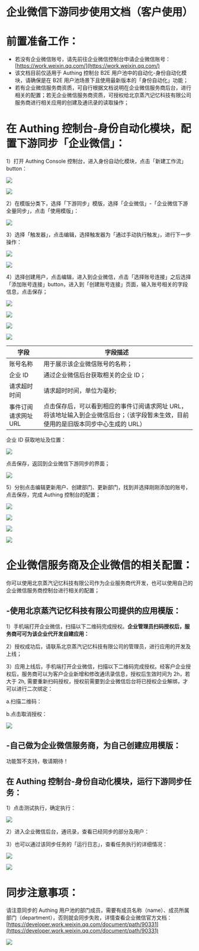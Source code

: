# 企业微信下游同步使用文档（客户使用）

# 前置准备工作：

- 若没有企业微信账号，请先前往企业微信控制台申请企业微信账号：[https://work.weixin.qq.com/](https://work.weixin.qq.com/)
- 该文档目前仅适用于 Authing 控制台 B2E 用户池中的自动化-身份自动化模块，请确保是在 B2E 用户池场景下且使用最新版本的「身份自动化」功能；
- 若有企业微信服务商资质，可自行根据文档说明在企业微信服务商后台，进行相关的配置；若无企业微信服务商资质，可授权给北京蒸汽记忆科技有限公司服务商进行相关应用的创建及通讯录的读取操作；

# 在 Authing 控制台-身份自动化模块，配置下游同步「企业微信」：

1）打开 Authing Console 控制台，进入身份自动化模块，点击「新建工作流」button：

![](../../../static/Z3gGbGSUFoxOTBxxFY6cXY70nkh.png)

![](../../../static/V3j4b8FSQoB0gNxcPGAcoTbvn5T.png)

2）在模版分类下，选择「下游同步」模版，选择「企业微信」-「企业微信下游全量同步」，点击「使用模版」：

![](../../../static/N6EDbEdHRo26fZxBWqwcQnq8n8d.png)

3）选择「触发器」，点击编辑，选择触发器为「通过手动执行触发」，进行下一步操作：

![](../../../static/RSZYbdpzgojlEpxyvVXceaxtnoe.png)

![](../../../static/I5v9bCxYgo8qkgxWOxWc1iYFnfh.png)

4）选择创建用户，点击编辑，进入到企业微信，点击「选择账号连接」之后选择「添加账号连接」button，进入到「创建账号连接」页面，输入账号相关的字段信息，点击保存；

![](../../../static/XO7lblGljoU6uLxhYqDc3S4Zn9c.png)

![](../../../static/LBYnbTc1go6mysx5Fe4c5m2cnQb.png)

![](../../../static/RUWAbjbCVoqnsfxtQ44cMpz7nff.png)

![](../../../static/EjzlbiM1moX6luxP3sbcI6JHn3e.png)

| 字段                 | 字段描述                                                                                                                             |
| -------------------- | ------------------------------------------------------------------------------------------------------------------------------------ |
| 账号名称             | 用于展示该企业微信账号的名称；                                                                                                       |
| 企业 ID              | 通过企业微信后台获取相关的企业 ID；                                                                                                  |
| 请求超时时间         | 请求超时时间，单位为毫秒;                                                                                                            |
| 事件订阅请求网址 URL | 点击保存后，可以看到相应的事件订阅请求网址 URL，将该地址输入到企业微信后台；（该字段暂未生效，目前使用的是旧版本同步中心生成的 URL） |

企业 ID 获取地址及位置：

![](../../../static/L5V3bKvUposmM1xlCOhc8QNgnCf.png)

点击保存，返回到企业微信下游同步的界面；

![](../../../static/F8oRbe0CuohXgrx8mYjcYHURnNh.png)

5）分别点击编辑更新用户、创建部门、更新部门，找到并选择刚刚添加的账号，点击保存，完成 Authing 控制台的配置；

![](../../../static/P5djbAAkMoXkr6xZT3NcZznLnDd.png)

![](../../../static/J4tNbxBOaoigiSxp43lcToTWnmi.png)

![](../../../static/OIdAbdWFNoA69QxfkEhcU4Cknmh.png)

![](../../../static/XAyobwvCmos3hFx0PascUdU0ngd.png)

# 企业微信服务商及企业微信的相关配置：

你可以使用北京蒸汽记忆科技有限公司作为企业服务商代开发，也可以使用自己的企业微信服务商控制台进行相关的配置；

## -使用北京蒸汽记忆科技有限公司提供的应用模版：

1）手机端打开企业微信，扫描以下二维码完成授权。<strong>企业管理员扫码授权后，服务商可可为该企业代开发自建应用</strong><strong>：</strong>

2）授权成功后，请联系北京蒸汽记忆科技有限公司的管理员，进行应用的开发及上线；

3）应用上线后，手机端打开企业微信，扫描以下二维码完成授权。经客户企业授权后，服务商可以为客户企业新增和修改通讯录信息，授权后生效时间为 2h，若大于 2h, 需要重新扫码授权，授权前需要到企业微信后台将已授权企业解绑，才可以进行二次绑定：

a.扫描二维码：

b.点击取消授权：

![](../../../static/BfNIbLzlwoiHw7xEf6AcRElEnLh.png)

## -自己做为企业微信服务商，为自己创建应用模版：

功能暂不支持，敬请期待！

## 在 Authing 控制台-身份自动化模块，运行下游同步任务：

1）点击测试执行，确定执行：

![](../../../static/Jc1tblaLGonBAgxSvHdc5ZhQnFh.png)

2）进入企业微信后台，通讯录，查看已经同步的部分及用户：

3）也可以通过该同步任务的「运行日志」，查看任务执行的详细情况：

![](../../../static/E50qbWhs1oMJxfx9aOxc1OKJnpd.png)

![](../../../static/UnzWbFDFLoiRnKxC2AJcWsunnbh.png)

# 同步注意事项：

请注意同步的 Authing 用户池的部门成员，需要有成员名称（name）、成员所属部门（department），否则就会同步失败，详情查看企业微信官方文档：[https://developer.work.weixin.qq.com/document/path/90331](https://developer.work.weixin.qq.com/document/path/90331)

![](../../../static/CtIlbtHaQoZrBJxWSLLcvCDMnDe.png)
